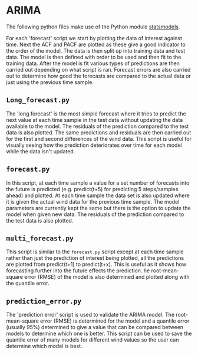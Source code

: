 # ARIMA
The following python files make use of the Python module [statsmodels](https://www.statsmodels.org/stable/index.html).

For each 'forecast' script we start by plotting the data of interest against time. Next the ACF and PACF are plotted as these give a good 
indicator to the order of the model. The data is then split up into training data and test data. The model is then defined with order
to be used and then fit to the training data. After the model is fit various types of predictions are then carried out depending on what 
script is ran. Forecast errors are also carried out to determine how good the forecasts are compared to the actual data or just using
the previous time sample.

## `Long_forecast.py` 
The 'long forecast' is the most simple forecast where it tries to predict the next value at each time sample in the test data without 
updating the data available to the model. The residuals of the prediction compared to the test data is also plotted. The same predictions
and residuals are then carried out for the first and second differences of the wind data. This script is useful for visually seeing how
the prediction deteriorates over time for each model while the data isn't updated.

## `forecast.py`
In this script, at each time sample a value for a set number of forecasts into the future is predicted (e.g. predict(t+5) for predicting
5 steps/samples ahead) and plotted. At each time sample the data set is also updated where it is given the actual wind data for the 
previous time sample. The model parameters are currently kept the same but there is the option to update the model when given new data. 
The residuals of the prediction compared to the test data is also plotted.

## `multi_forecast.py`
This script is similar to the `forecast.py` script except at each time sample rather than just the prediction of interest being plotted, 
all the predictions are plotted from predict(t+1) to predict(t+x). This is useful as it shows how forecasting further into the future 
effects the prediction. he root-mean-square error (RMSE) of the model is also determined and plotted along with the quantile error.

## `prediction_error.py`
The 'prediction error' script is used to validate the ARIMA model. The root-mean-square error (RMSE) is determined for the model and 
a quantile error (usually 95%) determined to give a value that can be compared between models to determine which one is better. This
script can be used to save the quantile error of many models for different wind values so the user can determine which model is best.

